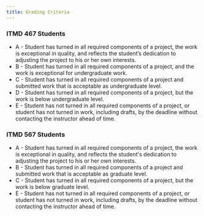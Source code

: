 ```yaml
---
title: Grading Criteria
---
```


<section class="ugrad" markdown="1">
<h3>ITMD 467 Students</h3>

* A - Student has turned in all required components of a project, the work is exceptional in
  quality, and reflects the student’s dedication to adjusting the project to his or her own
  interests.
* B - Student has turned in all required components of a project, and the work is exceptional for
  undergraduate work.
* C - Student has turned in all required components of a project and submitted work that is
  acceptable as undergraduate level.
* D - Student has turned in all required components of a project, but the work is below
  undergraduate level.
* E - Student has not turned in all required components of a project, or student has not turned in
  work, including drafts, by the deadline without contacting the instructor ahead of time.
</section>

<section class="grad" markdown="1">
<h3>ITMD 567 Students</h3>

* A - Student has turned in all required components of a project, the work is exceptional in
  quality, and  reflects the student's dedication to adjusting the project to his or her own
  interests.
* B - Student has turned in all required components of a project and submitted work that is
  acceptable as graduate level.
* C - Student has turned in all required components of a project, but the work is below graduate
  level.
* E - Student has not turned in all required components of a project, or student has not turned in
  work, including drafts, by the deadline without contacting the instructor ahead of time.
</section>
